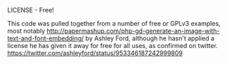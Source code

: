 LICENSE - Free!

This code was pulled together from a number of free or GPLv3 examples,
most notably http://papermashup.com/php-gd-generate-an-image-with-text-and-font-embedding/
by Ashley Ford, although he hasn't applied a license he has given it away for free for all uses, as confirmed on twitter.
https://twitter.com/ashleyford/status/953346187242999809